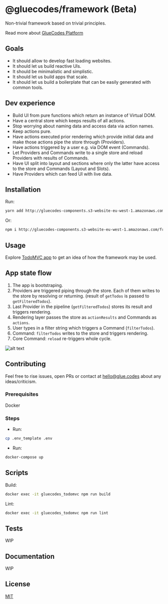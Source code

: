 # @gluecodes/framework (Beta)

Non-trivial framework based on trivial principles.

Read more about [GlueCodes Platform](https://www.glue.codes)

## Goals

- It should allow to develop fast loading websites.
- It should let us build reactive UIs.
- It should be minimalistic and simplistic.
- It should let us build apps that scale.
- It should let us build a boilerplate that can be easily generated with common tools.

## Dev experience

- Build UI from pure functions which return an instance of Virtual DOM.
- Have a central store which keeps results of all actions.
- Stop worrying about naming data and access data via action names.
- Keep actions pure.
- Have actions executed prior rendering which provide initial data and make those actions pipe the store through (Providers).
- Have actions triggered by a user e.g. via DOM event (Commands).
- Let Providers and Commands write to a single store and reload Providers with results of Commands.
- Have UI split into layout and sections where only the latter have access to the store and Commands (Layout and Slots).
- Have Providers which can feed UI with live data.

## Installation

Run:
```bash
yarn add http://gluecodes-components.s3-website-eu-west-1.amazonaws.com/framework-3.0.8.tar.gz
```
Or:
```bash
npm i http://gluecodes-components.s3-website-eu-west-1.amazonaws.com/framework-3.0.8.tar.gz
```

## Usage

Explore [TodoMVC app](https://github.com/gluecodes/gluecodes-todomvc) to get an idea of how the framework may be used.

## App state flow

1. The app is bootstraping.
2. Providers are triggered piping through the store. Each of them writes to the store by resolving or returning. (result of `getTodos` is passed to `getFilteredTodos`).
3. Last Provider in the pipeline (`getFilteredTodos`) stores its result and triggers rendering.
4. Rendering layer passes the store as `actionResults` and Commands as `actions`.
5. User types in a filter string which triggers a Command (`filterTodos`).
6. Command: `filterTodos` writes to the store and triggers rendering.
7. Core Command: `reload` re-triggers whole cycle.

![alt text](https://github.com/gluecodes/gluecodes-framework/blob/master/framework.png "Schema")

## Contributing

Feel free to rise issues, open PRs or contact at hello@glue.codes about any ideas/criticism.

### Prerequisites

Docker

### Steps

- Run:
```bash  
cp .env_template .env 
```
- Run: 
```bash 
docker-compose up 
```

## Scripts

Build:
```bash 
docker exec -it gluecodes_todomvc npm run build
 ```

Lint:
```bash  
docker exec -it gluecodes_todomvc npm run lint
```

## Tests

WIP

## Documentation

WIP

## License

[MIT](https://github.com/gluecodes/gluecodes-framework/blob/master/LICENSE)
